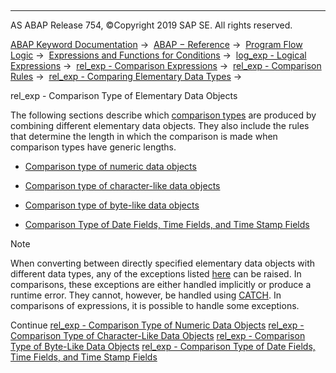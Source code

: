   

* * *

AS ABAP Release 754, ©Copyright 2019 SAP SE. All rights reserved.

[ABAP Keyword Documentation](https://help.sap.com/doc/abapdocu_754_index_htm/7.54/en-US/abenabap.htm) →  [ABAP − Reference](https://help.sap.com/doc/abapdocu_754_index_htm/7.54/en-US/abenabap_reference.htm) →  [Program Flow Logic](https://help.sap.com/doc/abapdocu_754_index_htm/7.54/en-US/abenabap_flow_logic.htm) →  [Expressions and Functions for Conditions](https://help.sap.com/doc/abapdocu_754_index_htm/7.54/en-US/abenlogical_expr_func.htm) →  [log\_exp - Logical Expressions](https://help.sap.com/doc/abapdocu_754_index_htm/7.54/en-US/abenlogexp.htm) →  [rel\_exp - Comparison Expressions](https://help.sap.com/doc/abapdocu_754_index_htm/7.54/en-US/abenlogexp_comp.htm) →  [rel\_exp - Comparison Rules](https://help.sap.com/doc/abapdocu_754_index_htm/7.54/en-US/abenlogexp_rules.htm) →  [rel\_exp - Comparing Elementary Data Types](https://help.sap.com/doc/abapdocu_754_index_htm/7.54/en-US/abenlogexp_rules_operands.htm) → 

rel\_exp - Comparison Type of Elementary Data Objects

The following sections describe which [comparison types](https://help.sap.com/doc/abapdocu_754_index_htm/7.54/en-US/abencomparison_type_glosry.htm "Glossary Entry") are produced by combining different elementary data objects. They also include the rules that determine the length in which the comparison is made when comparison types have generic lengths.

-   [Comparison type of numeric data objects](https://help.sap.com/doc/abapdocu_754_index_htm/7.54/en-US/abenlogexp_numeric.htm)

-   [Comparison type of character-like data objects](https://help.sap.com/doc/abapdocu_754_index_htm/7.54/en-US/abenlogexp_character.htm)

-   [Comparison type of byte-like data objects](https://help.sap.com/doc/abapdocu_754_index_htm/7.54/en-US/abenlogexp_byte.htm)

-   [Comparison Type of Date Fields, Time Fields, and Time Stamp Fields](https://help.sap.com/doc/abapdocu_754_index_htm/7.54/en-US/abenlogexp_date_time.htm)

Note

When converting between directly specified elementary data objects with different data types, any of the exceptions listed [here](https://help.sap.com/doc/abapdocu_754_index_htm/7.54/en-US/abenconversion_elementary.htm) can be raised. In comparisons, these exceptions are either handled implicitly or produce a runtime error. They cannot, however, be handled using [CATCH](https://help.sap.com/doc/abapdocu_754_index_htm/7.54/en-US/abapcatch_try.htm). In comparisons of expressions, it is possible to handle some exceptions.

Continue
[rel\_exp - Comparison Type of Numeric Data Objects](https://help.sap.com/doc/abapdocu_754_index_htm/7.54/en-US/abenlogexp_numeric.htm)
[rel\_exp - Comparison Type of Character-Like Data Objects](https://help.sap.com/doc/abapdocu_754_index_htm/7.54/en-US/abenlogexp_character.htm)
[rel\_exp - Comparison Type of Byte-Like Data Objects](https://help.sap.com/doc/abapdocu_754_index_htm/7.54/en-US/abenlogexp_byte.htm)
[rel\_exp - Comparison Type of Date Fields, Time Fields, and Time Stamp Fields](https://help.sap.com/doc/abapdocu_754_index_htm/7.54/en-US/abenlogexp_date_time.htm)